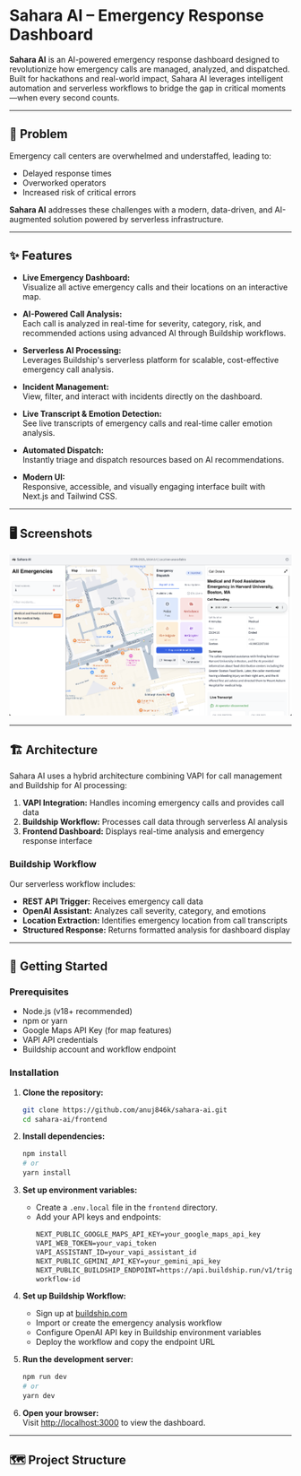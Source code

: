 # Sahara AI – Emergency Response Dashboard

**Sahara AI** is an AI-powered emergency response dashboard designed to revolutionize how emergency calls are managed, analyzed, and dispatched. Built for hackathons and real-world impact, Sahara AI leverages intelligent automation and serverless workflows to bridge the gap in critical moments—when every second counts.

---

## 🚨 Problem

Emergency call centers are overwhelmed and understaffed, leading to:
- Delayed response times
- Overworked operators
- Increased risk of critical errors

**Sahara AI** addresses these challenges with a modern, data-driven, and AI-augmented solution powered by serverless infrastructure.

---

## ✨ Features

- **Live Emergency Dashboard:**  
  Visualize all active emergency calls and their locations on an interactive map.

- **AI-Powered Call Analysis:**  
  Each call is analyzed in real-time for severity, category, risk, and recommended actions using advanced AI through Buildship workflows.

- **Serverless AI Processing:**  
  Leverages Buildship's serverless platform for scalable, cost-effective emergency call analysis.

- **Incident Management:**  
  View, filter, and interact with incidents directly on the dashboard.

- **Live Transcript & Emotion Detection:**  
  See live transcripts of emergency calls and real-time caller emotion analysis.

- **Automated Dispatch:**  
  Instantly triage and dispatch resources based on AI recommendations.

- **Modern UI:**  
  Responsive, accessible, and visually engaging interface built with Next.js and Tailwind CSS.

---

## 🖥️ Screenshots

![Dashboard Screenshot](public/images/image.png)

---

## 🏗️ Architecture

Sahara AI uses a hybrid architecture combining VAPI for call management and Buildship for AI processing:

1. **VAPI Integration:** Handles incoming emergency calls and provides call data
2. **Buildship Workflow:** Processes call data through serverless AI analysis
3. **Frontend Dashboard:** Displays real-time analysis and emergency response interface

### Buildship Workflow

Our serverless workflow includes:
- **REST API Trigger:** Receives emergency call data
- **OpenAI Assistant:** Analyzes call severity, category, and emotions
- **Location Extraction:** Identifies emergency location from call transcripts
- **Structured Response:** Returns formatted analysis for dashboard display

---

## 🚀 Getting Started

### Prerequisites

- Node.js (v18+ recommended)
- npm or yarn
- Google Maps API Key (for map features)
- VAPI API credentials
- Buildship account and workflow endpoint

### Installation

1. **Clone the repository:**
   ```bash
   git clone https://github.com/anuj846k/sahara-ai.git
   cd sahara-ai/frontend
   ```

2. **Install dependencies:**
   ```bash
   npm install
   # or
   yarn install
   ```

3. **Set up environment variables:**
   - Create a `.env.local` file in the `frontend` directory.
   - Add your API keys and endpoints:
     ```
     NEXT_PUBLIC_GOOGLE_MAPS_API_KEY=your_google_maps_api_key
     VAPI_WEB_TOKEN=your_vapi_token
     VAPI_ASSISTANT_ID=your_vapi_assistant_id
     NEXT_PUBLIC_GEMINI_API_KEY=your_gemini_api_key
     NEXT_PUBLIC_BUILDSHIP_ENDPOINT=https://api.buildship.run/v1/triggers/your-workflow-id
     ```

4. **Set up Buildship Workflow:**
   - Sign up at [buildship.com](https://buildship.com)
   - Import or create the emergency analysis workflow
   - Configure OpenAI API key in Buildship environment variables
   - Deploy the workflow and copy the endpoint URL

5. **Run the development server:**
   ```bash
   npm run dev
   # or
   yarn dev
   ```

6. **Open your browser:**  
   Visit [http://localhost:3000](http://localhost:3000) to view the dashboard.

---

## 🗺️ Project Structure

```